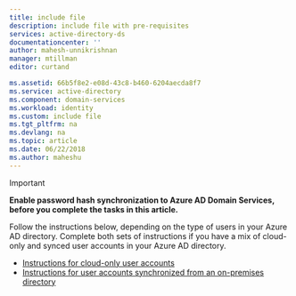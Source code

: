 ```yaml
---
title: include file
description: include file with pre-requisites
services: active-directory-ds
documentationcenter: ''
author: mahesh-unnikrishnan
manager: mtillman
editor: curtand

ms.assetid: 66b5f8e2-e08d-43c8-b460-6204aecda8f7
ms.service: active-directory
ms.component: domain-services
ms.workload: identity
ms.custom: include file
ms.tgt_pltfrm: na
ms.devlang: na
ms.topic: article
ms.date: 06/22/2018
ms.author: maheshu
---
```


> [!IMPORTANT]
> **Enable password hash synchronization to Azure AD Domain Services, before you complete the tasks in this article.**
>
> Follow the instructions below, depending on the type of users in your Azure
> AD directory. Complete both sets of instructions if you have a mix of cloud-only
> and synced user accounts in your Azure AD directory.
> - [Instructions for cloud-only user accounts](../articles/active-directory-domain-services/active-directory-ds-getting-started-password-sync.md)
> - [Instructions for user accounts synchronized from an on-premises directory](../articles/active-directory-domain-services/active-directory-ds-getting-started-password-sync-synced-tenant.md)

